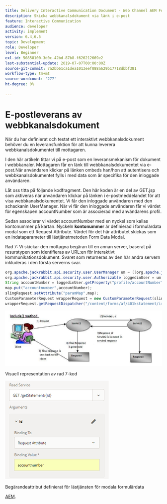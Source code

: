 ```yaml
---
title: Delivery Interactive Communication Document - Web Channel AEM Forms
description: Skicka webbkanalsdokument via länk i e-post
feature: Interactive Communication
audience: developer
activity: implement
version: 6.4,6.5
topic: Development
role: Developer
level: Beginner
exl-id: 50858100-3d0c-42bd-87b8-f626212669e2
last-substantial-update: 2019-07-07T00:00:00Z
source-git-commit: 7a2bb61ca1dea1013eef088a629b17718dbbf381
workflow-type: tm+mt
source-wordcount: '277'
ht-degree: 0%

---
```


# E-postleverans av webbkanalsdokument

När du har definierat och testat ett interaktivt webbkanalsdokument behöver du en leveransfunktion för att kunna leverera webbkanalsdokumentet till mottagaren.

I den här artikeln tittar vi på e-post som en leveransmekanism för dokument i webbkanaler. Mottagaren får en länk till webbkanalsdokumentet via e-post.När användaren klickar på länken ombeds han/hon att autentisera och webbkanalsdokumentet fylls i med data som är specifika för den inloggade användaren.

Låt oss titta på följande kodfragment. Den här koden är en del av GET.jsp som aktiveras när användaren klickar på länken i e-postmeddelandet för att visa webbkanalsdokumentet. Vi får den inloggade användaren med den schackanin UserManager. När vi får den inloggade användaren får vi värdet för egenskapen accountNumber som är associerad med användarens profil.

Sedan associerar vi värdet accountNumber med en nyckel som kallas kontonummer på kartan. Nyckeln **kontonummer** är definierad i formulärdata modal som ett Request Attribute. Värdet för det här attributet skickas som en indataparameter till lästjänstmetoden Form Data Modal.

Rad 7: Vi skickar den mottagna begäran till en annan server, baserat på resurstypen som identifieras av URL:en för interaktivt kommunikationsdokument. Svaret som returneras av den här andra servern inkluderas i den första serverns svar.

```java
org.apache.jackrabbit.api.security.user.UserManager um = ((org.apache.jackrabbit.api.JackrabbitSession) session).getUserManager();
org.apache.jackrabbit.api.security.user.Authorizable loggedinUser = um.getAuthorizable(session.getUserID());
String accountNumber = loggedinUser.getProperty("profile/accountNumber")[0].getString();
map.put("accountnumber",accountNumber);
slingRequest.setAttribute("paramMap",map);
CustomParameterRequest wrapperRequest = new CustomParameterRequest(slingRequest,"GET");
wrapperRequest.getRequestDispatcher("/content/forms/af/401kstatement/irastatement/channels/web.html").include(wrapperRequest, response);
```

![Inkludera metod](assets/includemethod.jpg)

Visuell representation av rad 7-kod

![Parameterkonfiguration för begäran](assets/requestparameter.png)

Begärandeattribut definierat för lästjänsten för modala formulärdata

[AEM](assets/webchanneldelivery.zip).
